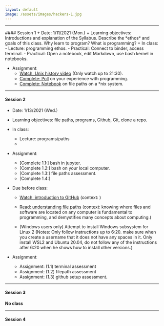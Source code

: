 ```yaml
---
layout: default
image: /assets/images/hackers-1.jpg
---
```


<hr>
#### Session 1
+ Date: 1/11/2021 (Mon.)  
+ Learning objectives: 
Introductions and explanation of the Syllabus. Describe the *ethos* and goals of this class. Why learn to program? What is programming? 
+ In class:
	- Lecture: programming ethos.  
	- Practical: Connect to binder, access terminal.
	- Practical: Open a notebook, edit Markdown, use bash kernel in notebooks.

+ Assignment:
	- [Watch: Unix history video](https://www.youtube.com/watch?v=tc4ROCJYbm0&t=1290s) (Only watch up to 21:30).
	- [Complete: Poll](https://forms.gle/hJs3v5v6a5h7K76j6) on your experience with programming.
	- [Complete: Notebook]() on file paths on a \*nix system.
<hr>


#### Session 2
+ Date: 1/13/2021 (Wed.)  
+ Learning objectives: file paths, programs, Github, Git, clone a repo.  
+ In class:
	- Lecture: programs/paths
	- 

+ Assignment:
	- [Complete 1.1:] bash in jupyter.
	- [Complete 1.2:] bash on your local computer.
	- [Complete 1.3:] file paths assessment.
	- [Complete 1.4:] 


+ Due before class:
	- [Watch: introduction to GitHub]() (context: )
	- [Read: understanding file paths]() (context: knowing where files and software are located on any computer is fundamental to programming, and demystifies many concepts about computing.)

	- (Windows users only) Attempt to install Windows subsystem for Linux 2 (Notes: Only follow instructions up to 6:20. make sure when you create a username that it does not have any spaces in it. Only install WSL2 and Ubuntu 20.04, do not follow any of the instructions after 6:20 when he shows how to install other versions.)

+ Assignment:
	- Assignment: (1.1) terminal assessment
	- Assignment: (1.2) filepath assessment
	- Assignment: (1.3) github setup assessment.
<hr>


#### Session 3
**No class**
<hr>

#### Session 4

